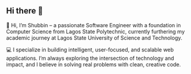 ## Hi there 👋

👋 Hi, I’m Shubbin – a passionate Software Engineer with a foundation in Computer Science from Lagos State Polytechnic, currently furthering my academic journey at Lagos State University of Science and Technology.

💻 I specialize in building intelligent, user-focused, and scalable web applications. I’m always exploring the intersection of technology and impact, and I believe in solving real problems with clean, creative code.
